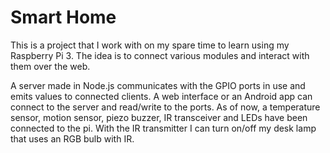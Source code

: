 # Smart Home

This is a project that I work with on my spare time to learn using my Raspberry Pi 3. The idea is to connect various modules and interact with them over the web.

A server made in Node.js communicates with the GPIO ports in use and emits values to connected clients. A web interface or an Android app can connect to the server and read/write to the ports. As of now, a temperature sensor, motion sensor, piezo buzzer, IR transceiver and LEDs have been connected to the pi. With the IR transmitter I can turn on/off my desk lamp that uses an RGB bulb with IR.

